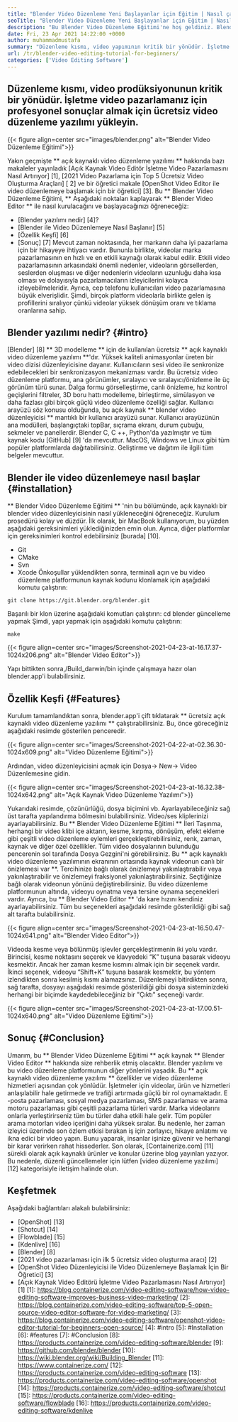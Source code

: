 ```yaml
---
title: "Blender Video Düzenleme Yeni Başlayanlar için Eğitim | Nasıl çalışır" 
seoTitle: "Blender Video Düzenleme Yeni Başlayanlar için Eğitim | Nasıl çalışır" 
description: "Bu Blender Video Düzenleme Eğitimi'ne hoş geldiniz. Blender açık kaynaklıdır, efektler, animasyonlar, filtreler, canlı önizlemeler ve resim eklemek için destek sunar." 
date: Fri, 23 Apr 2021 14:22:00 +0000
author: muhammadmustafa
summary: "Düzenleme kısmı, video yapımının kritik bir yönüdür. İşletme video pazarlamanız için profesyonel sonuçlar almak için ücretsiz video düzenleme yazılımı yükleyin." 
url: /tr/blender-video-editing-tutorial-for-beginners/
categories: ['Video Editing Software']
---
```


## Düzenleme kısmı, video prodüksiyonunun kritik bir yönüdür. İşletme video pazarlamanız için profesyonel sonuçlar almak için ücretsiz video düzenleme yazılımı yükleyin.

{{< figure align=center src="images/blender.png" alt="Blender Video Düzenleme Eğitimi">}}

Yakın geçmişte ** açık kaynaklı video düzenleme yazılımı ** hakkında bazı makaleler yayınladık [Açık Kaynak Video Editör İşletme Video Pazarlamasını Nasıl Artırıyor] [1], [2021 Video Pazarlama için Top 5 Ücretsiz Video Oluşturma Araçları] [ 2] ve bir öğretici makale [OpenShot Video Editor ile video düzenlemeye başlamak için bir öğretici] [3]. Bu ** Blender Video Düzenleme Eğitimi, ** Aşağıdaki noktaları kaplayarak ** Blender Video Editor ** ile nasıl kurulacağını ve başlayacağınızı öğreneceğiz:
  * [Blender yazılımı nedir] [4]?
  * [Blender ile Video Düzenlemeye Nasıl Başlanır] [5]
  * [Özellik Keşfi] [6]
  * [Sonuç] [7]
Mevcut zaman noktasında, her markanın daha iyi pazarlama için bir hikayeye ihtiyacı vardır. Bununla birlikte, videolar marka pazarlamasının en hızlı ve en etkili kaynağı olarak kabul edilir. Etkili video pazarlamasının arkasındaki önemli nedenler, videoların görsellerden, seslerden oluşması ve diğer nedenlerin videoların uzunluğu daha kısa olması ve dolayısıyla pazarlamacıların izleyicilerini kolayca izleyebilmeleridir. Ayrıca, cep telefonu kullanıcıları video pazarlamasına büyük elverişlidir. Şimdi, birçok platform videolarla birlikte gelen iş profillerini sıralıyor çünkü videolar yüksek dönüşüm oranı ve tıklama oranlarına sahip.

## Blender yazılımı nedir? {#intro}
[Blender] [8] ** 3D modelleme ** için de kullanılan ücretsiz ** açık kaynaklı video düzenleme yazılımı **'dır. Yüksek kaliteli animasyonlar üreten bir video dizisi düzenleyicisine dayanır. Kullanıcıların sesi video ile senkronize edebilecekleri bir senkronizasyon mekanizması vardır. Bu ücretsiz video düzenleme platformu, ana görünümler, sıralayıcı ve sıralayıcı/önizleme ile üç görünüm türü sunar. Dalga formu görselleştirme, canlı önizleme, hız kontrol geçişlerini filtreler, 3D boru hattı modelleme, birleştirme, simülasyon ve daha fazlası gibi birçok güçlü video düzenleme özelliği sağlar.
Kullanıcı arayüzü söz konusu olduğunda, bu açık kaynak ** blender video düzenleyicisi ** mantıklı bir kullanıcı arayüzü sunar. Kullanıcı arayüzünün ana modülleri, başlangıçtaki topBar, sıçrama ekranı, durum çubuğu, sekmeler ve panellerdir. Blender C, C ++, Python'da yazılmıştır ve tüm kaynak kodu [GitHub] [9] 'da mevcuttur. MacOS, Windows ve Linux gibi tüm popüler platformlarda dağıtabilirsiniz. Geliştirme ve dağıtım ile ilgili tüm belgeler mevcuttur.

## Blender ile video düzenlemeye nasıl başlar {#installation}
** Blender Video Düzenleme Eğitimi ** 'nin bu bölümünde, açık kaynaklı bir blender video düzenleyicisinin nasıl yükleneceğini öğreneceğiz. Kurulum prosedürü kolay ve düzdür. İlk olarak, bir MacBook kullanıyorum, bu yüzden aşağıdaki gereksinimleri yüklediğinizden emin olun. Ayrıca, diğer platformlar için gereksinimleri kontrol edebilirsiniz [burada] [10].
  * Git
  * CMake
  * Svn
  * Xcode
Önkoşullar yüklendikten sonra, terminali açın ve bu video düzenleme platformunun kaynak kodunu klonlamak için aşağıdaki komutu çalıştırın:
```
git clone https://git.blender.org/blender.git
```
Başarılı bir klon üzerine aşağıdaki komutları çalıştırın:
cd blender
güncelleme yapmak
Şimdi, yapı yapmak için aşağıdaki komutu çalıştırın:
```
make
```

{{< figure align=center src="images/Screenshot-2021-04-23-at-16.17.37-1024x206.png" alt="Blender Video Editor">}}

Yapı bittikten sonra,/Build_darwin/bin içinde çalışmaya hazır olan blender.app'i bulabilirsiniz.

## Özellik Keşfi {#Features}
Kurulum tamamlandıktan sonra, blender.app'i çift tıklatarak ** ücretsiz açık kaynaklı video düzenleme yazılımı ** çalıştırabilirsiniz. Bu, önce göreceğiniz aşağıdaki resimde gösterilen penceredir.

{{< figure align=center src="images/Screenshot-2021-04-22-at-02.36.30-1024x609.png" alt="Video Düzenleme Eğitimi">}}

Ardından, video düzenleyicisini açmak için Dosya-> New-> Video Düzenlemesine gidin.

{{< figure align=center src="images/Screenshot-2021-04-23-at-16.32.38-1024x642.png" alt="Açık Kaynak Video Düzenleme Yazılımı">}}

Yukarıdaki resimde, çözünürlüğü, dosya biçimini vb. Ayarlayabileceğiniz sağ üst tarafta yapılandırma bölmesini bulabilirsiniz. Video/ses kliplerinizi ayarlayabilirsiniz.
Bu ** Blender Video Düzenleme Eğitimi ** İleri Taşınma, herhangi bir video klibi içe aktarın, kesme, kırpma, dönüşüm, efekt ekleme gibi çeşitli video düzenleme eylemleri gerçekleştirebilirsiniz, renk, zaman, kaynak ve diğer özel özellikler. Tüm video dosyalarının bulunduğu pencerenin sol tarafında Dosya Gezgini'ni görebilirsiniz. Bu ** açık kaynaklı video düzenleme yazılımının ekranının ortasında kaynak videonun canlı bir önizlemesi var **. Tercihinize bağlı olarak önizlemeyi yakınlaştırabilir veya yakınlaştırabilir ve önizlemeyi fraksiyonel yakınlaştırabilirsiniz. Seçtiğinize bağlı olarak videonun yönünü değiştirebilirsiniz. Bu video düzenleme platformunun altında, videoyu oynatma veya tersine oynama seçenekleri vardır. Ayrıca, bu ** Blender Video Editor ** 'da kare hızını kendiniz ayarlayabilirsiniz. Tüm bu seçenekleri aşağıdaki resimde gösterildiği gibi sağ alt tarafta bulabilirsiniz.

{{< figure align=center src="images/Screenshot-2021-04-23-at-16.50.47-1024x641.png" alt="Blender Video Editor">}}

Videoda kesme veya bölünmüş işlevler gerçekleştirmenin iki yolu vardır. Birincisi, kesme noktasını seçerek ve klavyedeki “K” tuşuna basarak videoyu kesmektir. Ancak her zaman kesme kısmını almak için bir seçenek vardır. İkinci seçenek, videoyu “Shift+K” tuşuna basarak kesmektir, bu yöntem izlendikten sonra kesilmiş kısmı alamazsınız. Düzenlemeyi bitirdikten sonra, sağ tarafta, dosyayı aşağıdaki resimde gösterildiği gibi dosya sisteminizdeki herhangi bir biçimde kaydedebileceğiniz bir "Çıktı" seçeneği vardır.

{{< figure align=center src="images/Screenshot-2021-04-23-at-17.00.51-1024x640.png" alt="Video Düzenleme Eğitimi">}}


## Sonuç {#Conclusion}
Umarım, bu ** Blender Video Düzenleme Eğitimi ** açık kaynak ** Blender Video Editor ** hakkında size rehberlik etmiş olacaktır. Blender yazılımı ve bu video düzenleme platformunun diğer yönlerini yaşadık. Bu ** açık kaynaklı video düzenleme yazılımı ** özellikler ve video düzenleme hizmetleri açısından çok yönlüdür. İşletmeler için videolar, ürün ve hizmetleri anlaşılabilir hale getirmede ve trafiği artırmada güçlü bir rol oynamaktadır. E -posta pazarlaması, sosyal medya pazarlaması, SMS pazarlaması ve arama motoru pazarlaması gibi çeşitli pazarlama türleri vardır. Marka videolarını onlarla yerleştirirseniz tüm bu türler daha etkili hale gelir. Tüm popüler arama motorları video içeriğini daha yüksek sıralar. Bu nedenle, her zaman izleyici üzerinde son özlem etkisi bırakan iş için zorlayıcı, hikaye anlatımı ve ikna edici bir video yapın. Bunu yaparak, insanlar işinize güvenir ve herhangi bir karar verirken rahat hissederler.
Son olarak, [Containerize.com] [11] sürekli olarak açık kaynaklı ürünler ve konular üzerine blog yayınları yazıyor. Bu nedenle, düzenli güncellemeler için lütfen [video düzenleme yazılımı] [12] kategorisiyle iletişim halinde olun.

## Keşfetmek
Aşağıdaki bağlantıları alakalı bulabilirsiniz:
  * [OpenShot] [13]
  * [Shotcut] [14]
  * [Flowblade] [15]
  * [Kdenlive] [16]
  * [Blender] [8]
  * [2021 video pazarlaması için ilk 5 ücretsiz video oluşturma aracı] [2]
  * [OpenShot Video Düzenleyicisi ile Video Düzenlemeye Başlamak İçin Bir Öğretici] [3]
  * [Açık Kaynak Video Editörü İşletme Video Pazarlamasını Nasıl Artırıyor] [1]
[1]: https://blog.containerize.com/video-editing-software/how-video-editing-software-improves-business-video-marketing/
[2]: https://blog.containerize.com/video-editing-software/top-5-open-source-video-editor-software-for-video-marketing/
[3]: https://blog.containerize.com/video-editing-software/openshot-video-editor-tutorial-for-beginners-open-source/
[4]: #intro
[5]: #Installation
[6]: #features
[7]: #Conclusion
[8]: https://products.containerize.com/video-editing-software/blender
[9]: https://github.com/blender/blender
[10]: https://wiki.blender.org/wiki/Building_Blender
[11]: https://www.containerize.com/
[12]: https://products.containerize.com/video-editing-software
[13]: https://products.containerize.com/video-editing-software/openshot
[14]: https://products.containerize.com/video-editing-software/shotcut
[15]: https://products.containerize.com/video-editing-software/flowblade
[16]: https://products.containerize.com/video-editing-software/kdenlive
